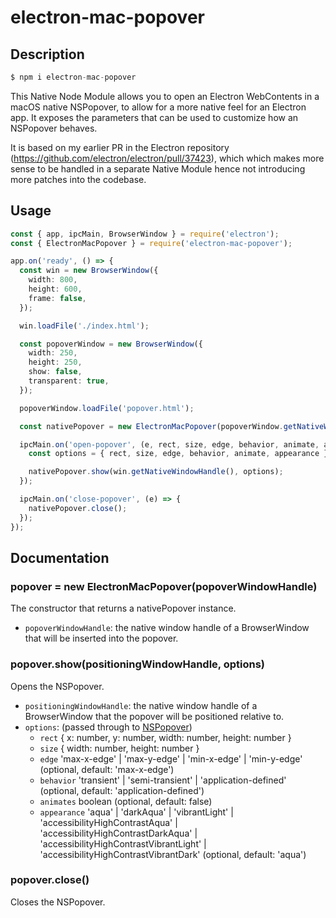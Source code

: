 # electron-mac-popover

## Description

```js
$ npm i electron-mac-popover
```

This Native Node Module allows you to open an Electron WebContents in a macOS
native NSPopover, to allow for a more native feel for an Electron app. It
exposes the parameters that can be used to customize how an NSPopover behaves.

It is based on my earlier PR in the Electron repository (https://github.com/electron/electron/pull/37423), which which makes more sense to be handled in a separate Native Module hence
not introducing more patches into the codebase.

## Usage

``` typescript
const { app, ipcMain, BrowserWindow } = require('electron');
const { ElectronMacPopover } = require('electron-mac-popover');

app.on('ready', () => {
  const win = new BrowserWindow({
    width: 800,
    height: 600,
    frame: false,
  });

  win.loadFile('./index.html');

  const popoverWindow = new BrowserWindow({
    width: 250,
    height: 250,
    show: false,
    transparent: true,
  });

  popoverWindow.loadFile('popover.html');

  const nativePopover = new ElectronMacPopover(popoverWindow.getNativeWindowHandle());

  ipcMain.on('open-popover', (e, rect, size, edge, behavior, animate, appearance) => {
    const options = { rect, size, edge, behavior, animate, appearance };

    nativePopover.show(win.getNativeWindowHandle(), options);
  });

  ipcMain.on('close-popover', (e) => {
    nativePopover.close();
  });
});
```

## Documentation

### popover = new ElectronMacPopover(popoverWindowHandle)

The constructor that returns a nativePopover instance.

- `popoverWindowHandle`: the native window handle of a BrowserWindow that will
  be inserted into the popover.

### popover.show(positioningWindowHandle, options)

Opens the NSPopover.

- `positioningWindowHandle`: the native window handle of a BrowserWindow that
  the popover will be positioned relative to.
- `options`: (passed through to [NSPopover](https://developer.apple.com/documentation/appkit/nspopover))
  - `rect` { x: number, y: number, width: number, height: number }
  - `size` { width: number, height: number }
  - `edge` 'max-x-edge' | 'max-y-edge' | 'min-x-edge' | 'min-y-edge' (optional, default: 'max-x-edge')
  - `behavior` 'transient' | 'semi-transient' | 'application-defined' (optional, default: 'application-defined')
  - `animates` boolean (optional, default: false)
  - `appearance` 'aqua' | 'darkAqua' | 'vibrantLight' | 'accessibilityHighContrastAqua' | 'accessibilityHighContrastDarkAqua' | 'accessibilityHighContrastVibrantLight' | 'accessibilityHighContrastVibrantDark' (optional, default: 'aqua')

### popover.close()

Closes the NSPopover.
